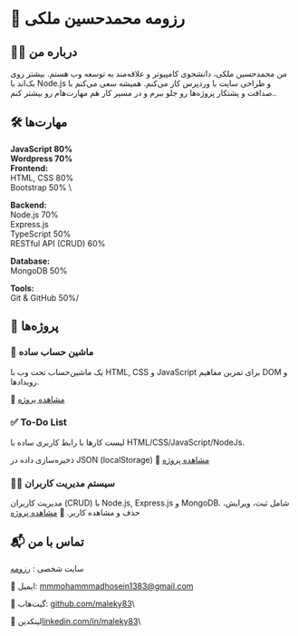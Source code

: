 # 📌 رزومه محمدحسین ملکی

## 👨‍💻 درباره من
من محمدحسین ملکی، دانشجوی کامپیوتر و علاقه‌مند به توسعه وب هستم. بیشتر روی بک‌اند با Node.js و طراحی سایت با وردپرس کار می‌کنم. همیشه سعی می‌کنم با صداقت و پشتکار پروژه‌ها رو جلو ببرم و در مسیر کار هم مهارت‌هام رو بیشتر کنم..

## 🛠️ مهارت‌ها


**JavaScript 80%**\
**Wordpress 70%**\
**Frontend:**\
HTML, CSS 80% \
Bootstrap 50% \

**Backend:**\
Node.js 70%\
Express.js\
TypeScript 50%\
RESTful API (CRUD) 60%

**Database:**\
MongoDB 50%

**Tools:**\
Git & GitHub 50%/

## 🚀 پروژه‌ها

### 🧮 ماشین حساب ساده

یک ماشین‌حساب تحت وب با HTML, CSS و JavaScript برای تمرین مفاهیم DOM و رویدادها.

🔗 [مشاهده پروژه](https://maleky83.github.io/calculator/)


### ✅ To-Do List

لیست کارها با رابط کاربری ساده با HTML/CSS/JavaScript/NodeJs.

ذخیره‌سازی داده در JSON (localStorage)
    🔗 [مشاهده پروژه](https://maleky83.github.io/todo-app/)
    


### 👨‍💻 سیستم مدیریت کاربران

مدیریت کاربران (CRUD) با Node.js, Express.js و MongoDB.
شامل ثبت، ویرایش، حذف و مشاهده کاربر.
    🔗 [مشاهده پروژه](https://maleky83.github.io/controllerUsers/)



## 📬 تماس با من

سایت شخصی : [رزومه](https://maleky83.github.io/resume/)

📧 ایمیل: mmmohammmadhosein1383@gmail.com

🐙 گیت‌هاب: [github.com/maleky83](https://github.com/maleky83)\

🔗 لینکدین[linkedin.com/in/maleky83](https://www.linkedin.com/in/maleky83/)\
